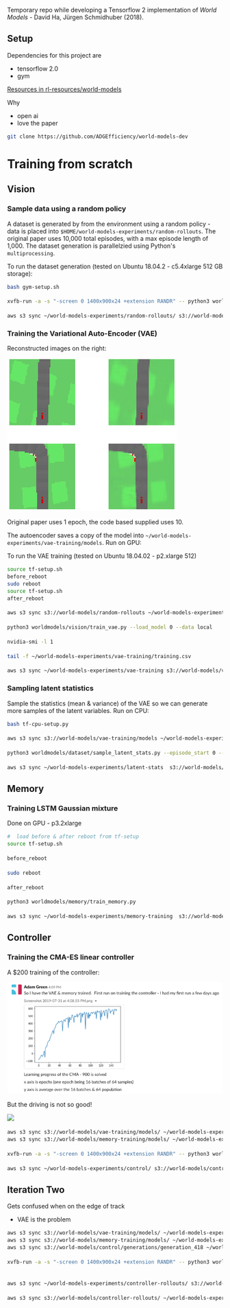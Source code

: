 Temporary repo while developing a Tensorflow 2 implementation of *World Models* - David Ha, Jürgen Schmidhuber (2018).

##  Setup

Dependencies for this project are
- tensorflow 2.0
- gym

[Resources in rl-resources/world-models](https://github.com/ADGEfficiency/rl-resources/tree/master/world-models)

Why
- open ai
- love the paper

```bash
git clone https://github.com/ADGEfficiency/world-models-dev
```

# Training from scratch

## Vision 

### Sample data using a random policy

A dataset is generated by from the environment using a random policy - data is placed into `$HOME/world-models-experiments/random-rollouts`.  The original paper uses 10,000 total episodes, with a max episode length of 1,000.  The dataset generation is parallelzied using Python's `multiprocessing`.

To run the dataset generation (tested on Ubuntu 18.04.2 -  c5.4xlarge 512 GB storage):

```bash
bash gym-setup.sh

xvfb-run -a -s "-screen 0 1400x900x24 +extension RANDR" -- python3 worldmodels/dataset/sample_policy.py --num_process 8 --total_episodes 10000 --policy random-rollouts

aws s3 sync ~/world-models-experiments/random-rollouts/ s3://world-models/random-rollouts
```

### Training the Variational Auto-Encoder (VAE)

Reconstructed images on the right:

![](./assets/vae.png)

Original paper uses 1 epoch, the code based supplied uses 10.

The autoencoder saves a copy of the model into `~/world-models-experiments/vae-training/models`.  Run on GPU:

To run the VAE training (tested on Ubuntu 18.04.02 - p2.xlarge 512)

```bash
source tf-setup.sh
before_reboot
sudo reboot
source tf-setup.sh
after_reboot

aws s3 sync s3://world-models/random-rollouts ~/world-models-experiments/random-rollouts

python3 worldmodels/vision/train_vae.py --load_model 0 --data local

nvidia-smi -l 1

tail -f ~/world-models-experiments/vae-training/training.csv

aws s3 sync ~/world-models-experiments/vae-training s3://world-models/vae-training
```

### Sampling latent statistics

Sample the statistics (mean & variance) of the VAE so we can generate more samples of the latent variables.  Run on CPU:

```bash
bash tf-cpu-setup.py

aws s3 sync s3://world-models/vae-training/models ~/world-models-experiments/vae-training/models

python3 worldmodels/dataset/sample_latent_stats.py --episode_start 0 --episodes 10000 --data local

aws s3 sync ~/world-models-experiments/latent-stats  s3://world-models/latent-stats
```

## Memory

### Training LSTM Gaussian mixture

Done on GPU - p3.2xlarge

```bash
#  load before & after reboot from tf-setup
source tf-setup.sh

before_reboot

sudo reboot

after_reboot

python3 worldmodels/memory/train_memory.py

aws s3 sync ~/world-models-experiments/memory-training  s3://world-models/memory-training
```

## Controller

### Training the CMA-ES linear controller

A $200 training of the controller:

![](./assets/first.png)

But the driving is not so good! 

![](./assets/first.gif)

```bash
aws s3 sync s3://world-models/vae-training/models/ ~/world-models-experiments/vae-training/models
aws s3 sync s3://world-models/memory-training/models/ ~/world-models-experiments/memory-training/models

xvfb-run -a -s "-screen 0 1400x900x24 +extension RANDR" -- python3 worldmodels/control/main.py

aws s3 sync ~/world-models-experiments/control/ s3://world-models/control
```

## Iteration Two

Gets confused when on the edge of track
- VAE is the problem

```bash
aws s3 sync s3://world-models/vae-training/models/ ~/world-models-experiments/vae-training/models
aws s3 sync s3://world-models/memory-training/models/ ~/world-models-experiments/memory-training/models
aws s3 sync s3://world-models/control/generations/generation_418 ~/world-models-experiments/control/generations/generation_418

xvfb-run -a -s "-screen 0 1400x900x24 +extension RANDR" -- python3 worldmodels/dataset/sample_policy.py --num_process 8 --total_episodes 10000 --policy controller-rollouts


aws s3 sync ~/world-models-experiments/controller-rollouts/ s3://world-models/controller-rollouts

aws s3 sync s3://world-models/controller-rollouts/ ~/world-models-experiments/controller-rlouts

```

